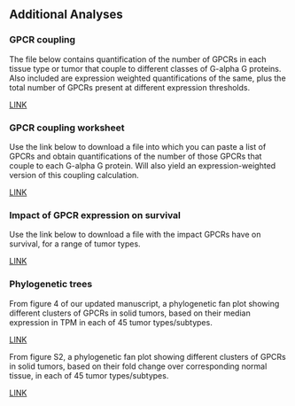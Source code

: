 ## Additional Analyses


### GPCR coupling

The file below contains quantification of the number of GPCRs in each tissue type or tumor that couple to different classes of G-alpha G proteins. Also included are expression weighted quantifications of the same, plus the total number of GPCRs present at different expression thresholds. 

[LINK](https://drive.google.com/open?id=1mMQULxIEv6fq4NROEH0sv5gQKPZVvpQy)

### GPCR coupling worksheet

Use the link below to download a file into which you can paste a list of GPCRs and obtain quantifications of the number of those GPCRs that couple to each G-alpha G protein. Will also yield an expression-weighted version of this coupling calculation. 

[LINK](https://drive.google.com/open?id=1fk9mL6jC5P2RYzuGGXHrKPX0mszvOymO)

### Impact of GPCR expression on survival

Use the link below to download a file with the impact GPCRs have on survival, for a range of tumor types. 

[LINK](https://drive.google.com/open?id=1NWHusecQNIYViYpAOKGcw1YwxUgQsDcE)



<!--- ### Survival analysis with older patients excluded-->

<!---For tumors with large number of replicates, the same analysis as above, but with exclusion of patients >75 years old at time of diagnosis as per TCGA metadata.-->

<!---[LINK](_____)-->



### Phylogenetic trees

From figure 4 of our updated manuscript, a phylogenetic fan plot showing different clusters of GPCRs in solid tumors, based on their median expression in TPM in each of 45 tumor types/subtypes.

[LINK](https://drive.google.com/open?id=1Vs_K4LfDcE76vcKk8UO0dFBUFNAh8ZH7)

From figure S2,  a phylogenetic fan plot showing different clusters of GPCRs in solid tumors, based on their fold change over corresponding normal tissue, in each of 45 tumor types/subtypes.

[LINK](https://drive.google.com/open?id=1Te3Ha8rMzo1KQDT_jHkG6ZYlzvmBJiMX)




